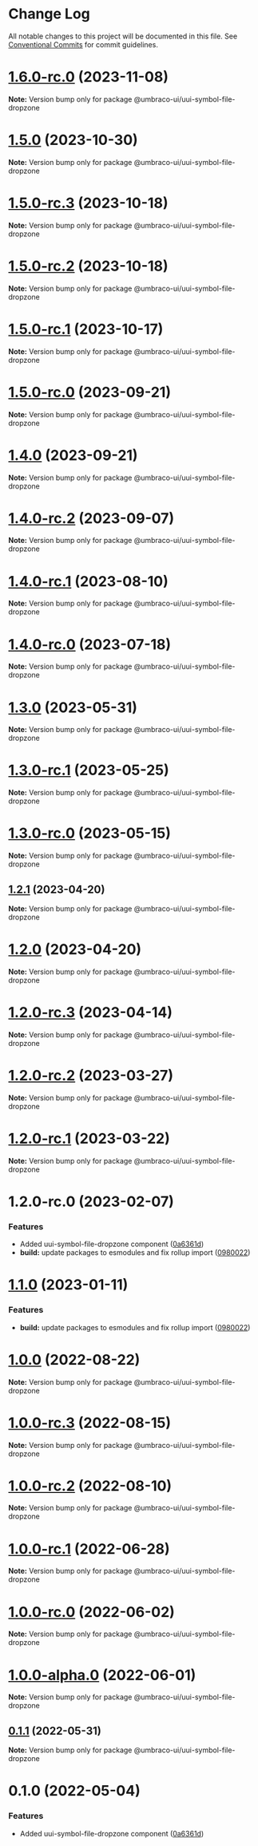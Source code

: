 # Change Log

All notable changes to this project will be documented in this file.
See [Conventional Commits](https://conventionalcommits.org) for commit guidelines.

# [1.6.0-rc.0](https://github.com/umbraco/Umbraco.UI/compare/v1.5.0...v1.6.0-rc.0) (2023-11-08)

**Note:** Version bump only for package @umbraco-ui/uui-symbol-file-dropzone

# [1.5.0](https://github.com/umbraco/Umbraco.UI/compare/v1.5.0-rc.3...v1.5.0) (2023-10-30)

**Note:** Version bump only for package @umbraco-ui/uui-symbol-file-dropzone

# [1.5.0-rc.3](https://github.com/umbraco/Umbraco.UI/compare/v1.5.0-rc.2...v1.5.0-rc.3) (2023-10-18)

**Note:** Version bump only for package @umbraco-ui/uui-symbol-file-dropzone

# [1.5.0-rc.2](https://github.com/umbraco/Umbraco.UI/compare/v1.5.0-rc.1...v1.5.0-rc.2) (2023-10-18)

**Note:** Version bump only for package @umbraco-ui/uui-symbol-file-dropzone

# [1.5.0-rc.1](https://github.com/umbraco/Umbraco.UI/compare/v1.5.0-rc.0...v1.5.0-rc.1) (2023-10-17)

**Note:** Version bump only for package @umbraco-ui/uui-symbol-file-dropzone

# [1.5.0-rc.0](https://github.com/umbraco/Umbraco.UI/compare/v1.4.0-rc.2...v1.5.0-rc.0) (2023-09-21)

**Note:** Version bump only for package @umbraco-ui/uui-symbol-file-dropzone

# [1.4.0](https://github.com/umbraco/Umbraco.UI/compare/v1.4.0-rc.2...v1.4.0) (2023-09-21)

**Note:** Version bump only for package @umbraco-ui/uui-symbol-file-dropzone

# [1.4.0-rc.2](https://github.com/umbraco/Umbraco.UI/compare/v1.4.0-rc.1...v1.4.0-rc.2) (2023-09-07)

**Note:** Version bump only for package @umbraco-ui/uui-symbol-file-dropzone

# [1.4.0-rc.1](https://github.com/umbraco/Umbraco.UI/compare/v1.4.0-rc.0...v1.4.0-rc.1) (2023-08-10)

**Note:** Version bump only for package @umbraco-ui/uui-symbol-file-dropzone

# [1.4.0-rc.0](https://github.com/umbraco/Umbraco.UI/compare/v1.3.0...v1.4.0-rc.0) (2023-07-18)

**Note:** Version bump only for package @umbraco-ui/uui-symbol-file-dropzone

# [1.3.0](https://github.com/umbraco/Umbraco.UI/compare/v1.3.0-rc.1...v1.3.0) (2023-05-31)

**Note:** Version bump only for package @umbraco-ui/uui-symbol-file-dropzone

# [1.3.0-rc.1](https://github.com/umbraco/Umbraco.UI/compare/v1.3.0-rc.0...v1.3.0-rc.1) (2023-05-25)

**Note:** Version bump only for package @umbraco-ui/uui-symbol-file-dropzone

# [1.3.0-rc.0](https://github.com/umbraco/Umbraco.UI/compare/v1.2.1...v1.3.0-rc.0) (2023-05-15)

**Note:** Version bump only for package @umbraco-ui/uui-symbol-file-dropzone

## [1.2.1](https://github.com/umbraco/Umbraco.UI/compare/v1.2.0...v1.2.1) (2023-04-20)

**Note:** Version bump only for package @umbraco-ui/uui-symbol-file-dropzone

# [1.2.0](https://github.com/umbraco/Umbraco.UI/compare/v1.2.0-rc.3...v1.2.0) (2023-04-20)

**Note:** Version bump only for package @umbraco-ui/uui-symbol-file-dropzone

# [1.2.0-rc.3](https://github.com/umbraco/Umbraco.UI/compare/v1.2.0-rc.2...v1.2.0-rc.3) (2023-04-14)

**Note:** Version bump only for package @umbraco-ui/uui-symbol-file-dropzone

# [1.2.0-rc.2](https://github.com/umbraco/Umbraco.UI/compare/v1.2.0-rc.1...v1.2.0-rc.2) (2023-03-27)

**Note:** Version bump only for package @umbraco-ui/uui-symbol-file-dropzone

# [1.2.0-rc.1](https://github.com/umbraco/Umbraco.UI/compare/v1.2.0-rc.0...v1.2.0-rc.1) (2023-03-22)

**Note:** Version bump only for package @umbraco-ui/uui-symbol-file-dropzone

# 1.2.0-rc.0 (2023-02-07)

### Features

- Added uui-symbol-file-dropzone component ([0a6361d](https://github.com/umbraco/Umbraco.UI/commit/0a6361d7da75e3a58195c068f1105221e1c587ff))
- **build:** update packages to esmodules and fix rollup import ([0980022](https://github.com/umbraco/Umbraco.UI/commit/0980022acd9fedc79b017f417d4c56d247d129e3))

# [1.1.0](https://github.com/umbraco/Umbraco.UI/compare/@umbraco-ui/uui-symbol-file-dropzone@1.0.0...@umbraco-ui/uui-symbol-file-dropzone@1.1.0) (2023-01-11)

### Features

- **build:** update packages to esmodules and fix rollup import ([0980022](https://github.com/umbraco/Umbraco.UI/commit/0980022acd9fedc79b017f417d4c56d247d129e3))

# [1.0.0](https://github.com/umbraco/Umbraco.UI/compare/@umbraco-ui/uui-symbol-file-dropzone@1.0.0-rc.3...@umbraco-ui/uui-symbol-file-dropzone@1.0.0) (2022-08-22)

**Note:** Version bump only for package @umbraco-ui/uui-symbol-file-dropzone

# [1.0.0-rc.3](https://github.com/umbraco/Umbraco.UI/compare/@umbraco-ui/uui-symbol-file-dropzone@1.0.0-rc.2...@umbraco-ui/uui-symbol-file-dropzone@1.0.0-rc.3) (2022-08-15)

**Note:** Version bump only for package @umbraco-ui/uui-symbol-file-dropzone

# [1.0.0-rc.2](https://github.com/umbraco/Umbraco.UI/compare/@umbraco-ui/uui-symbol-file-dropzone@1.0.0-rc.1...@umbraco-ui/uui-symbol-file-dropzone@1.0.0-rc.2) (2022-08-10)

**Note:** Version bump only for package @umbraco-ui/uui-symbol-file-dropzone

# [1.0.0-rc.1](https://github.com/umbraco/Umbraco.UI/compare/@umbraco-ui/uui-symbol-file-dropzone@1.0.0-rc.0...@umbraco-ui/uui-symbol-file-dropzone@1.0.0-rc.1) (2022-06-28)

**Note:** Version bump only for package @umbraco-ui/uui-symbol-file-dropzone

# [1.0.0-rc.0](https://github.com/umbraco/Umbraco.UI/compare/@umbraco-ui/uui-symbol-file-dropzone@0.1.1...@umbraco-ui/uui-symbol-file-dropzone@1.0.0-rc.0) (2022-06-02)

**Note:** Version bump only for package @umbraco-ui/uui-symbol-file-dropzone

# [1.0.0-alpha.0](https://github.com/umbraco/Umbraco.UI/compare/@umbraco-ui/uui-symbol-file-dropzone@0.1.1...@umbraco-ui/uui-symbol-file-dropzone@1.0.0-alpha.0) (2022-06-01)

**Note:** Version bump only for package @umbraco-ui/uui-symbol-file-dropzone

## [0.1.1](https://github.com/umbraco/Umbraco.UI/compare/@umbraco-ui/uui-symbol-file-dropzone@0.1.0...@umbraco-ui/uui-symbol-file-dropzone@0.1.1) (2022-05-31)

**Note:** Version bump only for package @umbraco-ui/uui-symbol-file-dropzone

# 0.1.0 (2022-05-04)

### Features

- Added uui-symbol-file-dropzone component ([0a6361d](https://github.com/umbraco/Umbraco.UI/commit/0a6361d7da75e3a58195c068f1105221e1c587ff))
